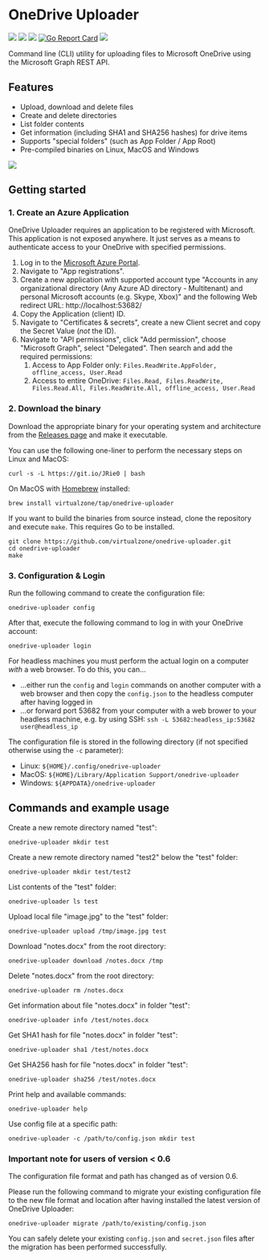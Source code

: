 # OneDrive Uploader
[![](https://img.shields.io/github/v/release/virtualzone/onedrive-uploader)](https://github.com/virtualzone/onedrive-uploader/releases)
[![](https://img.shields.io/github/release-date/virtualzone/onedrive-uploader)](https://github.com/virtualzone/onedrive-uploader/releases)
[![](https://img.shields.io/github/actions/workflow/status/virtualzone/onedrive-uploader/test.yml?branch=main)](https://github.com/virtualzone/onedrive-uploader/actions)
[![Go Report Card](https://goreportcard.com/badge/github.com/virtualzone/onedrive-uploader)](https://goreportcard.com/report/github.com/virtualzone/onedrive-uploader)
[![](https://img.shields.io/github/license/virtualzone/onedrive-uploader)](https://github.com/virtualzone/onedrive-uploader/blob/master/LICENSE)

Command line (CLI) utility for uploading files to Microsoft OneDrive using the Microsoft Graph REST API.

## Features
* Upload, download and delete files
* Create and delete directories
* List folder contents
* Get information (including SHA1 and SHA256 hashes) for drive items
* Supports "special folders" (such as App Folder / App Root)
* Pre-compiled binaries on Linux, MacOS and Windows

![](https://raw.githubusercontent.com/virtualzone/onedrive-uploader/main/res/progress.gif)

## Getting started

### 1. Create an Azure Application
OneDrive Uploader requires an application to be registered with Microsoft. This application is not exposed anywhere. It just serves as a means to authenticate access to your OneDrive with specified permissions.

1. Log in to the [Microsoft Azure Portal](https://portal.azure.com/).
1. Navigate to "App registrations".
1. Create a new application with supported account type "Accounts in any organizational directory (Any Azure AD directory - Multitenant) and personal Microsoft accounts (e.g. Skype, Xbox)" and the following Web redirect URL: http://localhost:53682/
1. Copy the Application (client) ID.
1. Navigate to "Certificates & secrets", create a new Client secret and copy the Secret Value (*not* the ID).
1. Navigate to "API permissions", click "Add permission", choose "Microsoft Graph", select "Delegated". Then search and add the required permissions:
    1. Access to App Folder only: ```Files.ReadWrite.AppFolder, offline_access, User.Read```
    1. Access to entire OneDrive: ```Files.Read, Files.ReadWrite, Files.Read.All, Files.ReadWrite.All, offline_access, User.Read```

### 2. Download the binary
Download the appropriate binary for your operating system and architecture from the [Releases page](https://github.com/virtualzone/onedrive-uploader/releases) and make it executable.

You can use the following one-liner to perform the necessary steps on Linux and MacOS:
```
curl -s -L https://git.io/JRie0 | bash
```

On MacOS with [Homebrew](https://brew.sh) installed:
```
brew install virtualzone/tap/onedrive-uploader
```

If you want to build the binaries from source instead, clone the repository and execute ```make```. This requires Go to be installed.
```
git clone https://github.com/virtualzone/onedrive-uploader.git
cd onedrive-uploader
make
```

### 3. Configuration & Login 
Run the following command to create the configuration file:
```
onedrive-uploader config
```

After that, execute the following command to log in with your OneDrive account:
```
onedrive-uploader login
```

For headless machines you must perform the actual login on a computer *with* a web browser. To do this, you can...
* ...either run the ```config``` and ```login``` commands on another computer with a web browser and then copy the ```config.json``` to the headless computer after having logged in
* ...or forward port 53682 from your computer with a web brower to your headless machine, e.g. by using SSH: ```ssh -L 53682:headless_ip:53682 user@headless_ip```

The configuration file is stored in the following directory (if not specified otherwise using the ```-c``` parameter):

* Linux: ```${HOME}/.config/onedrive-uploader```
* MacOS: ```${HOME}/Library/Application Support/onedrive-uploader```
* Windows: ```${APPDATA}/onedrive-uploader```

## Commands and example usage
Create a new remote directory named "test":
```
onedrive-uploader mkdir test
```

Create a new remote directory named "test2" below the "test" folder:
```
onedrive-uploader mkdir test/test2
```

List contents of the "test" folder:
```
onedrive-uploader ls test
```

Upload local file "image.jpg" to the "test" folder:
```
onedrive-uploader upload /tmp/image.jpg test
```

Download "notes.docx" from the root directory:
```
onedrive-uploader download /notes.docx /tmp
```

Delete "notes.docx" from the root directory:
```
onedrive-uploader rm /notes.docx
```

Get information about file "notes.docx" in folder "test":
```
onedrive-uploader info /test/notes.docx
```

Get SHA1 hash for file "notes.docx" in folder "test":
```
onedrive-uploader sha1 /test/notes.docx
```

Get SHA256 hash for file "notes.docx" in folder "test":
```
onedrive-uploader sha256 /test/notes.docx
```

Print help and available commands:
```
onedrive-uploader help
```

Use config file at a specific path:
```
onedrive-uploader -c /path/to/config.json mkdir test
```

### Important note for users of version < 0.6
The configuration file format and path has changed as of version 0.6.

Please run the following command to migrate your existing configuration file to the new file format and location after having installed the latest version of OneDrive Uploader:

```
onedrive-uploader migrate /path/to/existing/config.json
```

You can safely delete your existing ```config.json``` and ```secret.json``` files after the migration has been performed successfully.
